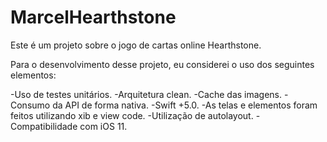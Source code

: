 # MarcelHearthstone

Este é um projeto sobre o jogo de cartas online Hearthstone.

Para o desenvolvimento desse projeto, eu considerei o uso dos seguintes elementos:

-Uso de testes unitários.
-Arquitetura clean.
-Cache das imagens.
-Consumo da API de forma nativa.
-Swift +5.0.
-As telas e elementos foram feitos utilizando xib e view code. 
-Utilização de autolayout.
-Compatibilidade com iOS 11.
